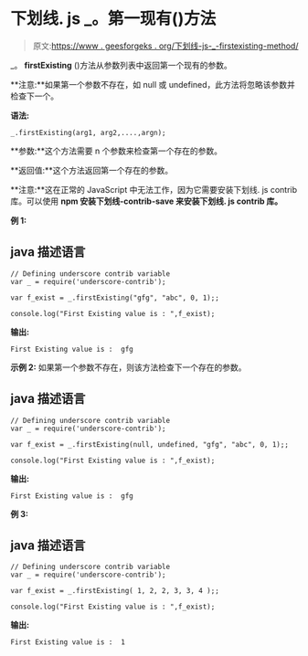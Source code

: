 # 下划线. js _。第一现有()方法

> 原文:[https://www . geesforgeks . org/下划线-js-_-firstexisting-method/](https://www.geeksforgeeks.org/underscore-js-_-firstexisting-method/)

_。 **firstExisting** ()方法从参数列表中返回第一个现有的参数。

**注意:**如果第一个参数不存在，如 null 或 undefined，此方法将忽略该参数并检查下一个。

**语法:**

```
_.firstExisting(arg1, arg2,....,argn);

```

**参数:**这个方法需要 n 个参数来检查第一个存在的参数。

**返回值:**这个方法返回第一个存在的参数。

**注意:**这在正常的 JavaScript 中无法工作，因为它需要安装下划线. js contrib 库。可以使用 **npm 安装下划线-contrib-save 来安装下划线. js contrib 库。**

**例 1:**

## java 描述语言

```
// Defining underscore contrib variable
var _ = require('underscore-contrib'); 

var f_exist = _.firstExisting("gfg", "abc", 0, 1);;

console.log("First Existing value is : ",f_exist);
```

**输出:**

```
First Existing value is :  gfg

```

**示例 2:** 如果第一个参数不存在，则该方法检查下一个存在的参数。

## java 描述语言

```
// Defining underscore contrib variable
var _ = require('underscore-contrib'); 

var f_exist = _.firstExisting(null, undefined, "gfg", "abc", 0, 1);;

console.log("First Existing value is : ",f_exist);
```

**输出:**

```
First Existing value is :  gfg

```

**例 3:**

## java 描述语言

```
// Defining underscore contrib variable
var _ = require('underscore-contrib'); 

var f_exist = _.firstExisting( 1, 2, 2, 3, 3, 4 );;

console.log("First Existing value is : ",f_exist);
```

**输出:**

```
First Existing value is :  1

```